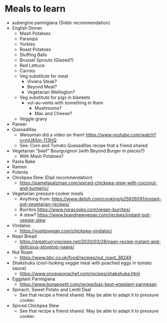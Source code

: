 # Meals to learn

* aubergine parmigiana (Siddv recommendation)
* English Dinner
  * Mash Potatoes
  * Parsnips
  * Yorkies
  * Roast Potatoes
  * Stuffing Balls
  * Brussel Sprouts (Glazed?)
  * Red Lettuce
  * Carrots
  * Veg substitute for meat
    * Viviera Steak?
    * Beyond Meat?
    * Vegetarian Wellington?
  * Veg substitute for pigs in blankets
    * vol-au-vents with something in them
      * Mushrooms?
      * Mac and Cheese?
  * Veggie gravy
* Paneer
* Quesadillas
  * Weissman did a video on them! https://www.youtube.com/watch?v=mUA5m-113HQ
  * See: Corn and Tomato Quesadillas recipe that a friend shared
* Vegetarian "beef" Bourguignon (with Beyond Burger in pieces?)
  * With Mash Potatoes?
* Pasta Bake
* Ramen
* Polenta
* Chickpea Stew (Dad recommendation)
  * https://pamelasalzman.com/spiced-chickpea-stew-with-coconut-and-turmeric/
* Vegetarian pressure cooker meals
  * Anything from: https://www.delish.com/cooking/g25926591/instant-pot-vegetarian-recipes/
  * Burritos https://www.noracooks.com/vegan-burritos/
  * A stew? https://www.brandnewvegan.com/recipes/instant-pot-veggie-stew
* Vindaloo
  * https://yupitsvegan.com/chickpea-vindaloo/
* Naan Bread
  * https://greatcurryrecipes.net/2020/03/28/naan-recipe-instant-and-delicious-stovetop-naans/
* Nut Roast
  * https://www.bbc.co.uk/food/recipes/nut_roast_38249
* Shakshuka (cool-looking veggie meal with poached eggs in tomato sauce)
  * https://www.onceuponachef.com/recipes/shakshuka.html
* Eggplant Parmigiana
  * https://www.bonappetit.com/recipe/bas-best-eggplant-parmesan
* Spinach, Sweet Potato and Lentil Daal
  * See that recipe a friend shared. May be able to adapt it to pressure cooker.
* Spiced Chickpea Stew
  * See that recipe a friend shared. May be able to adapt it to pressure cooker.
